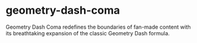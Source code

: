 # geometry-dash-coma
Geometry Dash Coma redefines the boundaries of fan-made content with its breathtaking expansion of the classic Geometry Dash formula.
